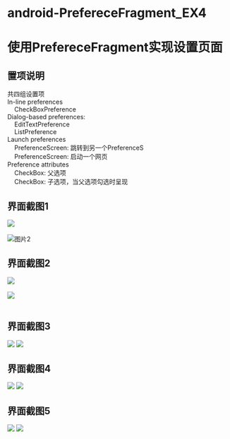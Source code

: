 # android-PrefereceFragment_EX4
# 使用PrefereceFragment实现设置页面
## 置项说明

共四组设置项 <br>
In-line preferences <br>
&nbsp; &nbsp; CheckBoxPreference <br>
Dialog-based preferences: <br>
&nbsp; &nbsp; EditTextPreference <br>
&nbsp; &nbsp; ListPreference <br>
Launch preferences<br>
&nbsp; &nbsp; PreferenceScreen: 跳转到另一个PreferenceS<br>
&nbsp; &nbsp; PreferenceScreen: 启动一个网页  <br>
Preference attributes  <br>
&nbsp; &nbsp; CheckBox: 父选项  <br>
&nbsp; &nbsp; CheckBox: 子选项，当父选项勾选时呈现  <br>

## 界面截图1
![](https://github.com/BornTW/android-PrefereceFragment_EX4/blob/master/Images/android-PrefereceFragment_EX4_1.PNG)  <br>  <br>
![图片2](https://github.com/BornTW/android-PrefereceFragment_EX4/blob/master/Images/android-PrefereceFragment_EX4_2.PNG)   <br>

## 界面截图2
![](https://github.com/BornTW/android-PrefereceFragment_EX4/blob/master/Images/android-PrefereceFragment_EX4_3.PNG)  <br>  <br>
![](https://github.com/BornTW/android-PrefereceFragment_EX4/blob/master/Images/android-PrefereceFragment_EX4_4.PNG)  <br>  <br>

## 界面截图3
![](https://github.com/BornTW/android-PrefereceFragment_EX4/blob/master/Images/android-PrefereceFragment_EX4_5.PNG) 
![](https://github.com/BornTW/android-PrefereceFragment_EX4/blob/master/Images/android-PrefereceFragment_EX4_6.PNG) 

## 界面截图4
![](https://github.com/BornTW/android-PrefereceFragment_EX4/blob/master/Images/android-PrefereceFragment_EX4_7.PNG) 
![](https://github.com/BornTW/android-PrefereceFragment_EX4/blob/master/Images/android-PrefereceFragment_EX4_8.PNG) 

## 界面截图5
![](https://github.com/BornTW/android-PrefereceFragment_EX4/blob/master/Images/android-PrefereceFragment_EX4_9.PNG)
![](https://github.com/BornTW/android-PrefereceFragment_EX4/blob/master/Images/android-PrefereceFragment_EX4_10.PNG)
